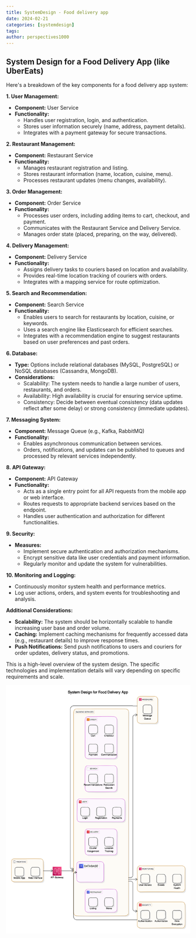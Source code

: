 ```yaml
---
title: SystemDesign - Food delivery app
date: 2024-02-21
categories: [systemdesign]
tags: 
author: perspectives1000
---
```


## **System Design for a Food Delivery App (like UberEats)**

Here's a breakdown of the key components for a food delivery app system:

**1. User Management:**

- **Component:** User Service
- **Functionality:**
    - Handles user registration, login, and authentication.
    - Stores user information securely (name, address, payment details).
    - Integrates with a payment gateway for secure transactions.

**2. Restaurant Management:**

- **Component:** Restaurant Service
- **Functionality:**
    - Manages restaurant registration and listing.
    - Stores restaurant information (name, location, cuisine, menu).
    - Processes restaurant updates (menu changes, availability).

**3. Order Management:**

- **Component:** Order Service
- **Functionality:**
    - Processes user orders, including adding items to cart, checkout, and payment.
    - Communicates with the Restaurant Service and Delivery Service.
    - Manages order state (placed, preparing, on the way, delivered).

**4. Delivery Management:**

- **Component:** Delivery Service
- **Functionality:**
    - Assigns delivery tasks to couriers based on location and availability.
    - Provides real-time location tracking of couriers with orders.
    - Integrates with a mapping service for route optimization.

**5. Search and Recommendation:**

- **Component:** Search Service
- **Functionality:**
    - Enables users to search for restaurants by location, cuisine, or keywords.
    - Uses a search engine like Elasticsearch for efficient searches.
    - Integrates with a recommendation engine to suggest restaurants based on user preferences and past orders.

**6. Database:**

- **Type:** Options include relational databases (MySQL, PostgreSQL) or NoSQL databases (Cassandra, MongoDB).
- **Considerations:**
    - Scalability: The system needs to handle a large number of users, restaurants, and orders.
    - Availability: High availability is crucial for ensuring service uptime.
    - Consistency: Decide between eventual consistency (data updates reflect after some delay) or strong consistency (immediate updates).

**7. Messaging System:**

- **Component:** Message Queue (e.g., Kafka, RabbitMQ)
- **Functionality:**
    - Enables asynchronous communication between services.
    - Orders, notifications, and updates can be published to queues and processed by relevant services independently.

**8. API Gateway:**

- **Component:** API Gateway
- **Functionality:**
    - Acts as a single entry point for all API requests from the mobile app or web interface.
    - Routes requests to appropriate backend services based on the endpoint.
    - Handles user authentication and authorization for different functionalities.

**9. Security:**

- **Measures:**
    - Implement secure authentication and authorization mechanisms.
    - Encrypt sensitive data like user credentials and payment information.
    - Regularly monitor and update the system for vulnerabilities.

**10. Monitoring and Logging:**

- Continuously monitor system health and performance metrics.
- Log user actions, orders, and system events for troubleshooting and analysis.

**Additional Considerations:**

- **Scalability:** The system should be horizontally scalable to handle increasing user base and order volume.
- **Caching:** Implement caching mechanisms for frequently accessed data (e.g., restaurant details) to improve response times.
- **Push Notifications:** Send push notifications to users and couriers for order updates, delivery status, and promotions.

This is a high-level overview of the system design. The specific technologies and implementation details will vary depending on specific requirements and scale.


![Food Delivery](/assets/UberEats-System.png "Food Delivery")
